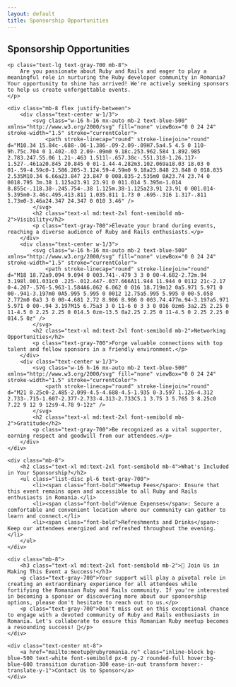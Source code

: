 ```yaml
---
layout: default
title: Sponsorship Opportunities
---
```


<section class="container mx-auto py-8">
    <h1 class="text-3xl md:text-4xl font-bold mb-4">Sponsorship Opportunities</h1>

    <p class="text-lg text-gray-700 mb-8">
        Are you passionate about Ruby and Rails and eager to play a meaningful role in nurturing the Ruby developer community in Romania? Your opportunity to shine has arrived! We're actively seeking sponsors to help us create unforgettable events.
    </p>

    <div class="mb-8 flex justify-between">
        <div class="text-center w-1/3">
            <svg class="w-16 h-16 mx-auto mb-2 text-blue-500" xmlns="http://www.w3.org/2000/svg" fill="none" viewBox="0 0 24 24" stroke-width="1.5" stroke="currentColor">
                <path stroke-linecap="round" stroke-linejoin="round" d="M10.34 15.84c-.688-.06-1.386-.09-2.09-.09H7.5a4.5 4.5 0 110-9h.75c.704 0 1.402-.03 2.09-.09m0 9.18c.253.962.584 1.892.985 2.783.247.55.06 1.21-.463 1.511l-.657.38c-.551.318-1.26.117-1.527-.461a20.845 20.845 0 01-1.44-4.282m3.102.069a18.03 18.03 0 01-.59-4.59c0-1.586.205-3.124.59-4.59m0 9.18a23.848 23.848 0 018.835 2.535M10.34 6.66a23.847 23.847 0 008.835-2.535m0 0A23.74 23.74 0 0018.795 3m.38 1.125a23.91 23.91 0 011.014 5.395m-1.014 8.855c-.118.38-.245.754-.38 1.125m.38-1.125a23.91 23.91 0 001.014-5.395m0-3.46c.495.413.811 1.035.811 1.73 0 .695-.316 1.317-.811 1.73m0-3.46a24.347 24.347 0 010 3.46" />
            </svg>
            <h2 class="text-xl md:text-2xl font-semibold mb-2">Visibility</h2>
            <p class="text-gray-700">Elevate your brand during events, reaching a diverse audience of Ruby and Rails enthusiasts.</p>
        </div>
        <div class="text-center w-1/3">
            <svg class="w-16 h-16 mx-auto mb-2 text-blue-500" xmlns="http://www.w3.org/2000/svg" fill="none" viewBox="0 0 24 24" stroke-width="1.5" stroke="currentColor">
                <path stroke-linecap="round" stroke-linejoin="round" d="M18 18.72a9.094 9.094 0 003.741-.479 3 3 0 00-4.682-2.72m.94 3.198l.001.031c0 .225-.012.447-.037.666A11.944 11.944 0 0112 21c-2.17 0-4.207-.576-5.963-1.584A6.062 6.062 0 016 18.719m12 0a5.971 5.971 0 00-.941-3.197m0 0A5.995 5.995 0 0012 12.75a5.995 5.995 0 00-5.058 2.772m0 0a3 3 0 00-4.681 2.72 8.986 8.986 0 003.74.477m.94-3.197a5.971 5.971 0 00-.94 3.197M15 6.75a3 3 0 11-6 0 3 3 0 016 0zm6 3a2.25 2.25 0 11-4.5 0 2.25 2.25 0 014.5 0zm-13.5 0a2.25 2.25 0 11-4.5 0 2.25 2.25 0 014.5 0z" />
            </svg>
            <h2 class="text-xl md:text-2xl font-semibold mb-2">Networking Opportunities</h2>
            <p class="text-gray-700">Forge valuable connections with top talent and fellow sponsors in a friendly environment.</p>
        </div>
        <div class="text-center w-1/3">
            <svg class="w-16 h-16 mx-auto mb-2 text-blue-500" xmlns="http://www.w3.org/2000/svg" fill="none" viewBox="0 0 24 24" stroke-width="1.5" stroke="currentColor">
                <path stroke-linecap="round" stroke-linejoin="round" d="M21 8.25c0-2.485-2.099-4.5-4.688-4.5-1.935 0-3.597 1.126-4.312 2.733-.715-1.607-2.377-2.733-4.313-2.733C5.1 3.75 3 5.765 3 8.25c0 7.22 9 12 9 12s9-4.78 9-12z" />
            </svg>
            <h2 class="text-xl md:text-2xl font-semibold mb-2">Gratitude</h2>
            <p class="text-gray-700">Be recognized as a vital supporter, earning respect and goodwill from our attendees.</p>
        </div>
    </div>

    <div class="mb-8">
        <h2 class="text-xl md:text-2xl font-semibold mb-4">What's Included in Your Sponsorship?</h2>
        <ul class="list-disc pl-6 text-gray-700">
            <li><span class="font-bold">Meetup Fees</span>: Ensure that this event remains open and accessible to all Ruby and Rails enthusiasts in Romania.</li>
            <li><span class="font-bold">Venue Expenses</span>: Secure a comfortable and convenient location where our community can gather to learn and connect.</li>
            <li><span class="font-bold">Refreshments and Drinks</span>: Keep our attendees energized and refreshed throughout the evening.</li>
        </ul>
    </div>

    <div class="mb-8">
        <h3 class="text-xl md:text-2xl font-semibold mb-2">🤝 Join Us in Making This Event a Success!</h3>
        <p class="text-gray-700">Your support will play a pivotal role in creating an extraordinary experience for all attendees while fortifying the Romanian Ruby and Rails community. If you're interested in becoming a sponsor or discovering more about our sponsorship options, please don't hesitate to reach out to us.</p>
        <p class="text-gray-700">Don't miss out on this exceptional chance to engage with a devoted community of Ruby and Rails enthusiasts in Romania. Let's collaborate to ensure this Romanian Ruby meetup becomes a resounding success! 🙌</p>
    </div>

    <div class="text-center mt-8">
        <a href="mailto:meetup@rubyromania.ro" class="inline-block bg-blue-500 text-white font-semibold px-6 py-2 rounded-full hover:bg-blue-600 transition duration-300 ease-in-out transform hover:-translate-y-1">Contact Us to Sponsor</a>
    </div>
</section>
